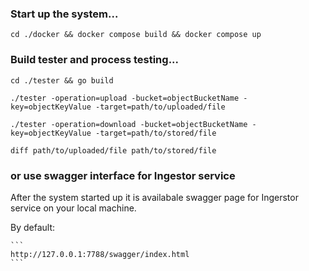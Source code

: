 ### Start up the system...
```
cd ./docker && docker compose build && docker compose up
```

### Build tester and process testing...
```
cd ./tester && go build
```

```
./tester -operation=upload -bucket=objectBucketName -key=objectKeyValue -target=path/to/uploaded/file
```

```
./tester -operation=download -bucket=objectBucketName -key=objectKeyValue -target=path/to/stored/file
```

```
diff path/to/uploaded/file path/to/stored/file
```

### or use swagger interface for Ingestor service

After the system started up it is availabale swagger page for Ingerstor service on your local machine.

By default:

    ```
    http://127.0.0.1:7788/swagger/index.html
    ```

